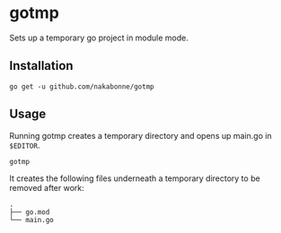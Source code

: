 # gotmp

Sets up a temporary go project in module mode.

## Installation

```
go get -u github.com/nakabonne/gotmp
```

## Usage

Running gotmp creates a temporary directory and opens up main.go in `$EDITOR`.

```
gotmp
```

It creates the following files underneath a temporary directory to be removed after work:

```
.
├── go.mod
└── main.go
```

